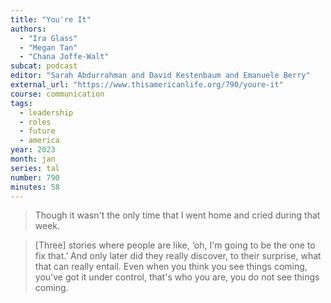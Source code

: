 ```yaml
---
title: "You're It"
authors:
  - "Ira Glass"
  - "Megan Tan"
  - "Chana Joffe-Walt"
subcat: podcast
editor: "Sarah Abdurrahman and David Kestenbaum and Emanuele Berry"
external_url: "https://www.thisamericanlife.org/790/youre-it"
course: communication
tags:
  - leadership
  - roles
  - future
  - america
year: 2023
month: jan
series: tal
number: 790
minutes: 58
---
```


> Though it wasn't the only time that I went home and cried during that week.

> [Three] stories where people are like, ‘oh, I'm going to be the one to fix that.’ And only later did they really discover, to their surprise, what that can really entail. Even when you think you see things coming, you've got it under control, that's who you are, you do not see things coming.
